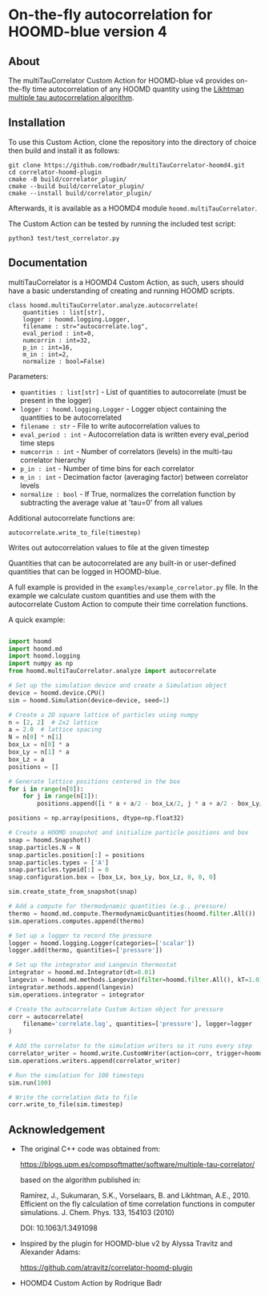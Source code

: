 # On-the-fly autocorrelation for HOOMD-blue version 4

## About

The multiTauCorrelator Custom Action for HOOMD-blue v4 provides on-the-fly time autocorrelation of any HOOMD quantity using the [Likhtman multiple tau autocorrelation algorithm](https://aip.scitation.org/doi/10.1063/1.3491098).

## Installation

To use this Custom Action, clone the repository into the directory of choice then build and install it as follows:

    git clone https://github.com/rodbadr/multiTauCorrelator-hoomd4.git
    cd correlator-hoomd-plugin
    cmake -B build/correlator_plugin/
    cmake --build build/correlator_plugin/
    cmake --install build/correlator_plugin/

Afterwards, it is available as a HOOMD4 module `hoomd.multiTauCorrelator`.

The Custom Action can be tested by running the included test script:

    python3 test/test_correlator.py

## Documentation


multiTauCorrelator is a HOOMD4 Custom Action, as such, users should have a basic understanding of creating and running HOOMD scripts.

    class hoomd.multiTauCorrelator.analyze.autocorrelate(
        quantities : list[str],
        logger : hoomd.logging.Logger,
        filename : str="autocorrelate.log",
        eval_period : int=0,
        numcorrin : int=32,
        p_in : int=16,
        m_in : int=2,
        normalize : bool=False)

Parameters:
* `quantities : list[str]` - List of quantities to autocorrelate (must be present in the logger)
* `logger : hoomd.logging.Logger` - Logger object containing the quantities to be autocorrelated
* `filename : str` - File to write autocorrelation values to
* `eval_period : int` - Autocorrelation data is written every eval_period time steps
* `numcorrin : int` - Number of correlators (levels) in the multi-tau correlator hierarchy
* `p_in : int` - Number of time bins for each correlator
* `m_in : int` - Decimation factor (averaging factor) between correlator levels
* `normalize : bool` - If True, normalizes the correlation function by subtracting the average value at 'tau=0' from all values

Additional autocorrelate functions are:

    autocorrelate.write_to_file(timestep)

Writes out autocorrelation values to file at the given timestep

Quantities that can be autocorrelated are any built-in or user-defined quantities that can be logged in HOOMD-blue.

A full example is provided in the `examples/example_correlator.py` file. In the example we calculate custom quantities and use them with the autocorrelate Custom Action to compute their time correlation functions.

A quick example:

```python

import hoomd
import hoomd.md
import hoomd.logging
import numpy as np
from hoomd.multiTauCorrelator.analyze import autocorrelate

# Set up the simulation device and create a Simulation object
device = hoomd.device.CPU()
sim = hoomd.Simulation(device=device, seed=1)

# Create a 2D square lattice of particles using numpy
n = [2, 2]  # 2x2 lattice
a = 2.0  # lattice spacing
N = n[0] * n[1]
box_Lx = n[0] * a
box_Ly = n[1] * a
box_Lz = a
positions = []

# Generate lattice positions centered in the box
for i in range(n[0]):
    for j in range(n[1]):
        positions.append([i * a + a/2 - box_Lx/2, j * a + a/2 - box_Ly/2, 0])

positions = np.array(positions, dtype=np.float32)

# Create a HOOMD snapshot and initialize particle positions and box
snap = hoomd.Snapshot()
snap.particles.N = N
snap.particles.position[:] = positions
snap.particles.types = ['A']
snap.particles.typeid[:] = 0
snap.configuration.box = [box_Lx, box_Ly, box_Lz, 0, 0, 0]

sim.create_state_from_snapshot(snap)

# Add a compute for thermodynamic quantities (e.g., pressure)
thermo = hoomd.md.compute.ThermodynamicQuantities(hoomd.filter.All())
sim.operations.computes.append(thermo)

# Set up a logger to record the pressure
logger = hoomd.logging.Logger(categories=['scalar'])
logger.add(thermo, quantities=['pressure'])

# Set up the integrator and Langevin thermostat
integrator = hoomd.md.Integrator(dt=0.01)
langevin = hoomd.md.methods.Langevin(filter=hoomd.filter.All(), kT=1.0)
integrator.methods.append(langevin)
sim.operations.integrator = integrator

# Create the autocorrelate Custom Action object for pressure
corr = autocorrelate(
    filename='correlate.log', quantities=['pressure'], logger=logger
)

# Add the correlator to the simulation writers so it runs every step
correlator_writer = hoomd.write.CustomWriter(action=corr, trigger=hoomd.trigger.Periodic(1))
sim.operations.writers.append(correlator_writer)

# Run the simulation for 100 timesteps
sim.run(100)

# Write the correlation data to file
corr.write_to_file(sim.timestep)

```

## Acknowledgement

- The original C++ code was obtained from:

    https://blogs.upm.es/compsoftmatter/software/multiple-tau-correlator/

    based on the algorithm published in:

    Ramírez, J., Sukumaran, S.K., Vorselaars, B. and Likhtman, A.E., 2010. Efficient on the fly calculation of time correlation functions in computer simulations. J. Chem. Phys. 133, 154103 (2010)

    DOI: 10.1063/1.3491098



- Inspired by the plugin for HOOMD-blue v2 by Alyssa Travitz and Alexander Adams:

    https://github.com/atravitz/correlator-hoomd-plugin

- HOOMD4 Custom Action by Rodrique Badr
